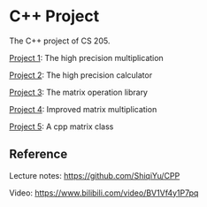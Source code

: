 # C++ Project

The C++ project of CS 205.

[Project 1](Project-1-Multiplier): The high precision multiplication

[Project 2](Project-2-Improved-Calculator): The high precision calculator

[Project 3](Project-3-Matrix-Operation): The matrix operation library

[Project 4](Project-4-Matrix-Multiplication): Improved matrix multiplication

[Project 5](Project-5-Matrix-Class): A cpp matrix class

## Reference

Lecture notes: https://github.com/ShiqiYu/CPP

Video: https://www.bilibili.com/video/BV1Vf4y1P7pq
